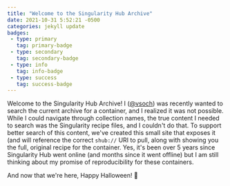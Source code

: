 ```yaml
---
title: "Welcome to the Singularity Hub Archive"
date: 2021-10-31 5:52:21 -0500
categories: jekyll update
badges:
 - type: primary
   tag: primary-badge
 - type: secondary
   tag: secondary-badge
 - type: info
   tag: info-badge
 - type: success
   tag: success-badge
---
```


Welcome to the Singularity Hub Archive! I ([@vsoch](https://github.com/vsoch)) was recently wanted to search the current archive
for a container, and I realized it was not possible. While I could navigate through collection names, the true content I needed to search
was the Singularity recipe files, and I couldn't do that. To support better search of this content, we've created
this small site that exposes it (and will reference the correct `shub://` URI to pull, along with showing you the full,
original recipe for the container. Yes, it's been over 5 years since Singularity Hub went online (and months since it went offline)
but I am still thinking about my promise of reproducibility for these containers.

And now that we're here, Happy Halloween! 👻️

